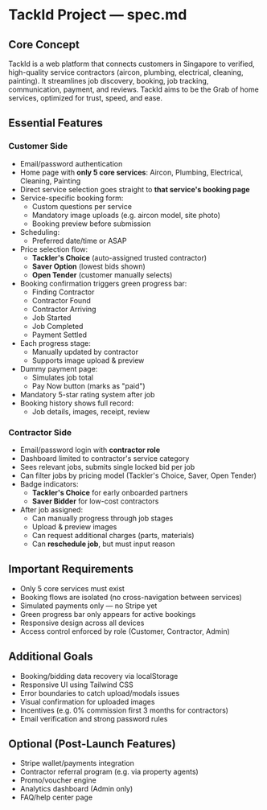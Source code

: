 # Tackld Project — spec.md

## Core Concept
Tackld is a web platform that connects customers in Singapore to verified, high-quality service contractors (aircon, plumbing, electrical, cleaning, painting). It streamlines job discovery, booking, job tracking, communication, payment, and reviews. Tackld aims to be the Grab of home services, optimized for trust, speed, and ease.

## Essential Features

### Customer Side
- Email/password authentication
- Home page with **only 5 core services**: Aircon, Plumbing, Electrical, Cleaning, Painting
- Direct service selection goes straight to **that service's booking page**
- Service-specific booking form:
  - Custom questions per service
  - Mandatory image uploads (e.g. aircon model, site photo)
  - Booking preview before submission
- Scheduling:
  - Preferred date/time or ASAP
- Price selection flow:
  - **Tackler's Choice** (auto-assigned trusted contractor)
  - **Saver Option** (lowest bids shown)
  - **Open Tender** (customer manually selects)
- Booking confirmation triggers green progress bar:
  - Finding Contractor
  - Contractor Found
  - Contractor Arriving
  - Job Started
  - Job Completed
  - Payment Settled
- Each progress stage:
  - Manually updated by contractor
  - Supports image upload & preview
- Dummy payment page:
  - Simulates job total
  - Pay Now button (marks as "paid")
- Mandatory 5-star rating system after job
- Booking history shows full record:
  - Job details, images, receipt, review

### Contractor Side
- Email/password login with **contractor role**
- Dashboard limited to contractor's service category
- Sees relevant jobs, submits single locked bid per job
- Can filter jobs by pricing model (Tackler's Choice, Saver, Open Tender)
- Badge indicators:
  - **Tackler's Choice** for early onboarded partners
  - **Saver Bidder** for low-cost contractors
- After job assigned:
  - Can manually progress through job stages
  - Upload & preview images
  - Can request additional charges (parts, materials)
  - Can **reschedule job**, but must input reason

## Important Requirements
- Only 5 core services must exist
- Booking flows are isolated (no cross-navigation between services)
- Simulated payments only — no Stripe yet
- Green progress bar only appears for active bookings
- Responsive design across all devices
- Access control enforced by role (Customer, Contractor, Admin)

## Additional Goals
- Booking/bidding data recovery via localStorage
- Responsive UI using Tailwind CSS
- Error boundaries to catch upload/modals issues
- Visual confirmation for uploaded images
- Incentives (e.g. 0% commission first 3 months for contractors)
- Email verification and strong password rules

## Optional (Post-Launch Features)
- Stripe wallet/payments integration
- Contractor referral program (e.g. via property agents)
- Promo/voucher engine
- Analytics dashboard (Admin only)
- FAQ/help center page